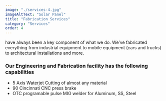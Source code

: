 ```yaml
---
image: "./services-4.jpg"
imageAltText: "Solar Panel"
title: "Fabrication Services"
category: "Services"
order: 4
---
```


have always been a key component of what we do. We’ve fabricated everything from industrial equipment to mobile equipment (cars and trucks) to architectural installations and more.

### Our Engineering and Fabrication facility has the following capabilities

-   5 Axis Waterjet Cutting of almost any material
-   90 Cincinnati CNC press brake
-   OTC programable pulse MIG welder for Aluminum, SS, Steel
